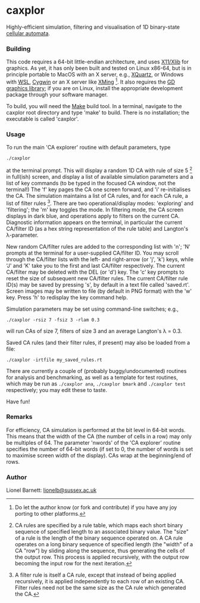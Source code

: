 # caxplor
Highly-efficient simulation, filtering and visualisation of 1D binary-state [cellular automata](https://en.wikipedia.org/wiki/Cellular_automaton).

### Building
This code requires a 64-bit little-endian architecture, and uses [X11/Xlib](https://www.x.org/releases/current/doc/libX11/libX11/libX11.html) for graphics. As yet, it has only been built and tested on Linux x86-64, but is in principle portable to MacOS with an X server, e.g.,  [XQuartz](https://www.xquartz.org/), or Windows with [WSL](https://learn.microsoft.com/en-us/windows/wsl/), [Cygwin](https://www.cygwin.com/) or an X server like [XMing](http://www.straightrunning.com/XmingNotes/) [^1]. It also reguires the [GD graphics library](https://libgd.github.io/pages/about.html); if you are on Linux, install the appropriate development package through your software manager.

To build, you will need the [Make](https://www.gnu.org/software/make/) build tool. In a terminal, navigate to the caxplor root directory and type 'make' to build. There is no installation; the executable is called 'caxplor'.

### Usage
To run the main 'CA explorer' routine with default parameters, type
```
./caxplor
```
at the terminal prompt. This will display a random 1D CA with rule of size 5 [^2] in full(ish) screen, and display a list of available simulation parameters and a list of key commands (to be typed in the focused CA window, not the terminal!) The 'f' key pages the CA one screen forward, and 'i' re-initialises the CA. The simulation maintains a list of CA rules, and for each CA rule, a list of filter rules [^3]. There are two operational/display modes: 'exploring' and 'filtering'; the 'm' key toggles the mode. In filtering mode, the CA screen displays in dark blue, and operations apply to filters on the current CA. Diagnostic information appears on the terminal, in particular the current CA/filter ID (as a hex string representation of the rule table) and Langton's &lambda;-parameter.

New random CA/filter rules are added to the corresponding list with 'n'; 'N' prompts at the terminal for a user-supplied CA/filter ID. You may scroll through the CA/filter lists with the left- and right-arrow (or 'j', 'k') keys, while 'J' and 'K' take you to the first and last CA/filter respectively. The current CA/filter may be deleted with the DEL (or 'd') key. The 'c' key prompts to reset the size of subsequent new CA/filter rules. The current CA/filter rule ID(s) may be saved by pressing 's', by default in a text file called 'saved.rt'. Screen images may be written to file (by default in PNG format) with the 'w' key. Press 'h' to redisplay the key command help.

Simulation parameters may be set using command-line switches; e.g.,
```
./caxplor -rsiz 7 -fsiz 3 -rlam 0.3
```
will run CAs of size 7, filters of size 3 and an average Langton's &lambda; = 0.3.

Saved CA rules (and their filter rules, if present) may also be loaded from a file:
```
./caxplor -irtfile my_saved_rules.rt
```

There are currently a couple of (probably buggy/undocumented) routines for analysis and benchmarking, as well as a template for test routines, which may be run as `./caxplor ana`, `./caxplor bmark` and `./caxplor test` respectively; you may edit these to taste.

Have fun!

### Remarks
For efficiency, CA simulation is performed at the bit level in 64-bit words. This means that the width of the CA (the number of cells in a row) may only be multiples of 64. The parameter 'nwords' of the 'CA explorer' routine specifies the number of 64-bit words (if set to 0, the number of words is set to maximise screen width of the display). CAs wrap at the beginning/end of rows.

### Author
Lionel Barnett: lionelb@sussex.ac.uk

[^1]: Do let the author know (or fork and contribute) if you have any joy porting to other platforms.
[^2]: CA rules are specified by a rule table, which maps each short binary sequence of specified length to an associated binary value. The "size" of a rule is the length of the binary sequence operated on. A CA rule operates on a long binary sequence of specified length (the "width" of a CA "row") by sliding along the sequence, thus generating the cells of the output row. This process is applied recursively, with the output row becoming the input row for the next iteration.
[^3]: A filter rule is itself a CA rule, except that instead of being applied recursively, it is applied independently to each row of an existing CA. Filter rules need not be the same size as the CA rule which generated the CA.
